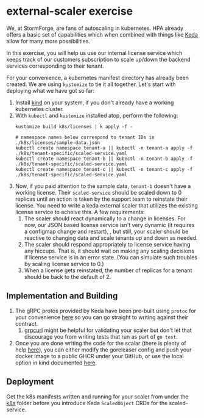 # external-scaler exercise

We, at StormForge, are fans of autoscaling in kubernetes. HPA already offers a basic set of capabilities which when combined with things like [Keda](https://keda.sh/) allow for many more possibilities.

In this exercise, you will help us use our internal license service which keeps track of our customers subscription to scale up/down the backend services corresponding to their tenant.

For your convenience, a kubernetes manifest directory has already been created. We are using `kustomize` to tie it all together. Let's start with deploying what we have got so far:

1. Install [kind](https://kind.sigs.k8s.io/) on your system, if you don't already have a working kubernetes cluster.
2. With `kubectl` and `kustomize` installed atop, perform the following:
    ```shell
    kustomize build k8s/licenses | k apply -f -

    # namespace names below correspond to tenant IDs in ./k8s/licenses/sample-data.json
    kubectl create namespace tenant-a || kubectl -n tenant-a apply -f ./k8s/tenant-specific/scaled-service.yaml
    kubectl create namespace tenant-b || kubectl -n tenant-b apply -f ./k8s/tenant-specific/scaled-service.yaml
    kubectl create namespace tenant-c || kubectl -n tenant-c apply -f ./k8s/tenant-specific/scaled-service.yaml
    ```
3. Now, if you paid attention to the sample data, `tenant-b` doesn't have a working license. Their `scaled-service` should be scaled down to 0 replicas until an action is taken by the support team to reinstate their license. You need to write a keda external scaler that utilizes the existing license service to acheive this. A few requirements:
    1. The scaler should react dynamically to a change in licenses. For now, our JSON based license service isn't very dynamic (it requires a configmap change and restart), , but still, your scaler should be reactive to changing data and scale tenants up and down as needed.
    2. The scaler should respond appropriately to license service having any hiccups. That is, it should wait on making any scaling decisions if license service is in an error state. (You can simulate such troubles by scaling license service to 0.)
    3. When a license gets reinstated, the number of replicas for a tenant should be back to the default of 2.

## Implementation and Building

1. The gRPC protos provided by Keda have been pre-built using `protoc` for your convenience [here](./pkg/externalscaler) so you can go straight to writing against their contract.
    1. [grpcurl](https://github.com/fullstorydev/grpcurl) might be helpful for validating your scaler but don't let that discourage you from writing tests that run as part of `go test`.
2. Once you are done writing the code for the scalar (there is plenty of help [here](https://keda.sh/docs/2.8/concepts/external-scalers/)), you can either modify the goreleaser config and push your docker image to a public GHCR under your GitHub, or use the local option in kind documented [here](https://kind.sigs.k8s.io/docs/user/local-registry/).


## Deployment

Get the k8s manifests written and running for your scaler from under the [k8s](./k8s) folder before you introduce Keda `ScaledObject` CRDs for the scaled-service.
